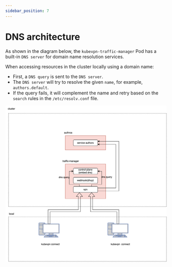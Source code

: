 ```yaml
---
sidebar_position: 7
---
```


# DNS architecture

As shown in the diagram below, the `kubevpn-traffic-manager` Pod has a built-in `DNS server` for domain name resolution
services.

When accessing resources in the cluster locally using a domain name:

- First, a `DNS query` is sent to the `DNS server`.
- The `DNS server` will try to resolve the given `name`, for example, `authors.default`.
- If the query fails, it will complement the name and retry based on the `search` rules in the `/etc/resolv.conf` file.

![dns.svg](dns.svg)